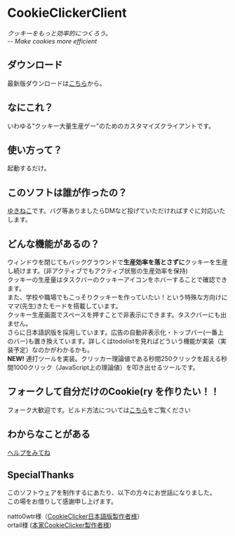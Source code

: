 # CookieClickerClient
*クッキーをもっと効率的につくろう。*  
*-- Make cookies more efficient*  

## ダウンロード  
最新版ダウンロードは[こちら](https://cookie-clicker-client.herokuapp.com/)から。
  
## なにこれ？
いわゆる"クッキー大量生産ゲー"のためのカスタマイズクライアントです。  
  
## 使い方って？
起動するだけ。  
  
## このソフトは誰が作ったの？
[ゆきねこ](https://twitter.com/hideki_0403)です。バグ等ありましたらDMなど投げていただければすぐに対応いたします。
  
## どんな機能があるの？
ウィンドウを閉じてもバックグラウンドで**生産効率を落とさずに**クッキーを生産し続けます。(非アクティブでもアクティブ状態の生産効率を保持)  
クッキーの生産量はタスクバーのクッキーアイコンをホバーすることで確認できます。  
また、学校や職場でもこっそりクッキーを作っていたい！という特殊な方向けにママ(先生)きたモードを搭載しています。  
クッキー生産画面でスペースを押すことで非表示にできます。タスクバーにも出ません。  
さらに日本語訳版を採用しています。広告の自動非表示化・トップバー(一番上のバー)も置き換えています。詳しくはtodolistを見ればどういう機能が実装（実装予定）なのかがわかるかも。  
**NEW!** 連打ツールを実装。クリッカー理論値である秒間250クリックを超える秒間1000クリック（JavaScript上の理論値）を叩き出せるツールです。

## フォークして自分だけのCookie(ry を作りたい！！
フォーク大歓迎です。ビルド方法については[こちら](https://github.com/hideki0403/CookieClickerClient/wiki/build)をご覧ください

## わからなことがある
[ヘルプをみてね](https://github.com/hideki0403/CookieClickerClient/wiki/help)

## SpecialThanks
このソフトウェアを制作するにあたり、以下の方々にお世話になりました。  
この場をお借りして感謝申し上げます。  
  
natto0wtr様（[CookieClicker日本語版製作者様](http://natto0wtr.web.fc2.com/CookieClicker/)）  
ortail様 ([本家CookieClicker製作者様](http://orteil.dashnet.org/))
